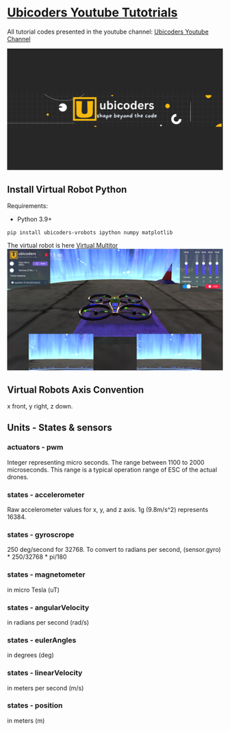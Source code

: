 #  [Ubicoders Youtube Tutotrials](https://github.com/ubicoders/yt_tutorials/)

All tutorial codes presented in the youtube channel:
[Ubicoders Youtube Channel](https://www.youtube.com/channel/UC2RxqAYQt-LBs3paWv78rLA)

![](https://raw.githubusercontent.com/ubicoders/yt_tutorials/main/images/youtube_bg.png)

## Install Virtual Robot Python

Requirements:
- Python 3.9+

```
pip install ubicoders-vrobots ipython numpy matplotlib
```


The virtual robot is here [Virtual Multitor](https://www.ubicoders.com/virtualrobots/) 
![Virtual Robots](https://raw.githubusercontent.com/ubicoders/yt_tutorials/main/images/vrobot_mr.png "vr")

## Virtual Robots Axis Convention
x front, y right, z down.

## Units - States & sensors

### actuators - pwm 
Integer representing micro seconds. The range between 1100 to 2000 microseconds. This range is a typical operation range of ESC of the actual drones.

### states - accelerometer
Raw accelerometer values for x, y, and z axis. 1g (9.8m/s^2) represents 16384.

### states - gyroscrope
250 deg/second for 32768. To convert to radians per second, (sensor.gyro) * 250/32768 * pi/180

### states - magnetometer
in micro Tesla (uT)

### states - angularVelocity
in radians per second (rad/s)

### states - eulerAngles
in degrees (deg)

### states - linearVelocity
in meters per second (m/s)

### states - position
in meters (m)